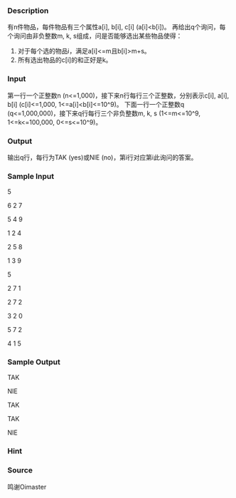 
### Description
有n件物品，每件物品有三个属性a[i], b[i], c[i] (a[i]<b[i])。
再给出q个询问，每个询问由非负整数m, k, s组成，问是否能够选出某些物品使得：
1. 对于每个选的物品i，满足a[i]<=m且b[i]>m+s。
2. 所有选出物品的c[i]的和正好是k。

### Input
第一行一个正整数n (n<=1,000)，接下来n行每行三个正整数，分别表示c[i], a[i], b[i] (c[i]<=1,000, 1<=a[i]<b[i]<=10^9)。
下面一行一个正整数q (q<=1,000,000)，接下来q行每行三个非负整数m, k, s (1<=m<=10^9, 1<=k<=100,000, 0<=s<=10^9)。

### Output

输出q行，每行为TAK (yes)或NIE (no)，第i行对应第i此询问的答案。
### Sample Input
5

6 2 7

5 4 9

1 2 4

2 5 8

1 3 9

5

2 7 1

2 7 2

3 2 0

5 7 2

4 1 5


### Sample Output
TAK

NIE

TAK

TAK

NIE
### Hint

### Source
鸣谢Oimaster
